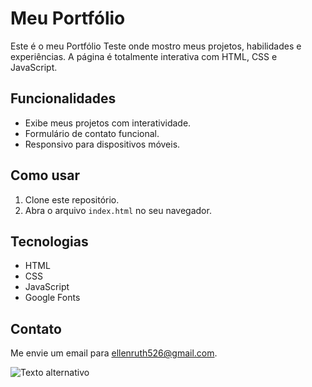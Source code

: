 # Meu Portfólio 

Este é o meu Portfólio Teste onde mostro meus projetos, habilidades e experiências. A página é totalmente interativa com HTML, CSS e JavaScript.

## Funcionalidades

- Exibe meus projetos com interatividade.
- Formulário de contato funcional.
- Responsivo para dispositivos móveis.

## Como usar

1. Clone este repositório.
2. Abra o arquivo `index.html` no seu navegador.

## Tecnologias

- HTML
- CSS
- JavaScript
- Google Fonts

## Contato

Me envie um email para ellenruth526@gmail.com.

![Texto alternativo](https://i.pinimg.com/originals/bc/d7/48/bcd74849e39b7b5c0e43897a79d8fbe0.gif)

